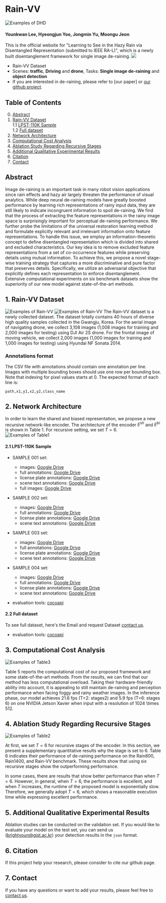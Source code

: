 # Rain-VV

![Examples of DHD](img/ral_enhance_003.jpg)
#### Younkwan Lee, Hyeongjun Yoo, Jongmin Yu, Moongu Jeon

This is the official website for "Learning to See in the Hazy Rain via Disentangled Representation (submitted to IEEE RA-L)", which is a newly built disentanglement framework for single image de-raining.
![](img/ral_enhance_002.jpg)

- Rain-VV Dataset
- Scenes: **traffic**, **Driving** and **drone**, Tasks: **Single image de-raining** and **object detection**
- If you are interested in de-raining, please refer to [our paper] or [our github project](https://github.com/brightyoun/Rain-VV).

## Table of Contents
0. [Abstract](#0)
1. [Rain-VV Dataset](#1)  
   1.1 [LPST-110K Sample](#2.1)  
   1.2 [Full dataset](#2.2)   
2. [Network Architecture](#2)   
3. [Computational Cost Analysis](#3)  
4. [Ablation Study Regarding Recursive Stages](#4)
5. [Additional Qualitative Experimental Results](#5) 
6. [Citation](#6)  
7. [Contact](#7) 

## Abstract <a name="0"></a>
Image de-raining is an important task in many robot vision applications since rain effects and hazy air largely threaten the performance of visual analytics. While deep neural de-raining models have greatly boosted performance by learning rich representations of rainy input data, they are still likely to indicate incongruent information to spoil de-raining. We find that the process of extracting the feature representations in the rainy image space is surprisingly important for perceptual de-raining performance. We further probe the limitations of the universal restoration learning method and formulate explicitly relevant and irrelevant information onto feature representations. To handle this issue, we employ an information-theoretic concept to define disentangled representation which is divided into shared and excluded characteristics. Our key idea is to remove excluded feature representations from a set of co-occurrence features while preserving details using mutual information. To achieve this, we propose a novel stage-wise training strategy that captures a more discriminative and pure factor that preserves details. Specifically, we utilize an adversarial objective that explicitly defines each representation to enforce disentanglement. Extensive computational experiments on six benchmark datasets show the superiority of our new model against state-of-the-art methods.


## 1. Rain-VV Dataset <a name="1"></a>
![Examples of Rain-VV](img/ral_supp_001.jpg)
![Examples of Rain-VV](img/ral_supp_002.jpg)
The Rain-VV dataset is a newly collected dataset. The dataset totally contains 40 hours of diverse high quality samples collected in the Gwangju, Korea. For the aerial image of navigating drone, we collect 3,108 images (1,008 images for training and 2,000 images for testing) using DJI Air 2S drone. For the frontal image of moving vehicle, we collect 2,000 images (1,000 images for training and 1,000 images for testing) using Hyundai NF Sonata 2014.

### Annotations format
The CSV file with annotations should contain one annotation per line.
Images with multiple bounding boxes should use one row per bounding box.
Note that indexing for pixel values starts at 0.
The expected format of each line is:
```
path,x1,y1,x2,y2,class_name
```
 
## 2. Network Architecture <a name="2"></a>

In order to learn the shared and biased representation, we propose a new recursive network-like encoder. The architecture of the encoder $E^{sh}$ and $E^{bi}$ is shown in Table 1. For recursive setting, we set $T = 6$.
![Examples of Table1](img/table_001.jpg)


#### 2.1 LPST-110K Sample <a name="2.1"></a>
* SAMPLE 001 set:
    * images:
      [Google Drive](https://drive.google.com/file/d/1gCy0k7afMqYMuTjo4Vna2P_IfLLeRTdI/view?usp=sharing)
    * full annotations:
      [Google Drive](https://drive.google.com/file/d/1pmgP4ccrAGwRPfCDnJHG16Q72euH6nd8/view?usp=sharing)
    * license plate annotations:
      [Google Drive](https://drive.google.com/file/d/19o-4xX6Pk9y0QUK0CWuJso1vQF4Y33Nl/view?usp=sharing)
    * scene text annotations:
      [Google Drive](https://drive.google.com/file/d/19XVGtJXvRGqjij-w5kR4oVNNyWcgQ5c3/view?usp=sharing)
    * full images:
      [Google Drive](https://drive.google.com/file/d/16XAH_uDH-wmGMKVWdni2vSXU8zSTk6dL/view?usp=sharing)
      
* SAMPLE 002 set:
    * images:
      [Google Drive](https://drive.google.com/file/d/1iLFhmBT2JMK4ZKZZv8IK7wTa-Xnza5I8/view?usp=sharing)
    * full annotations:
      [Google Drive](https://drive.google.com/file/d/1yHOXeFY3WCasgtgXYQHGKL68Qw429IgY/view?usp=sharing)
    * license plate annotations:
      [Google Drive](https://drive.google.com/file/d/1JERu9Dy2YSQONV-xiR5kTD36AJA3bQ16/view?usp=sharing)
    * scene text annotations:
      [Google Drive](https://drive.google.com/file/d/1jlqKL5_4wOctYCS0X6rvm_df1ysndKCO/view?usp=sharing)
      
* SAMPLE 003 set:
    * images:
      [Google Drive](https://drive.google.com/file/d/1VFTH3uzcQMPyl9uCj5ScLVCWFAxyLyL7/view?usp=sharing)
    * full annotations:
      [Google Drive](https://drive.google.com/file/d/1XnXWa3NR5bjwO_cq5Gf2xLivpLUQ0fHI/view?usp=sharing)
    * license plate annotations:
      [Google Drive](https://drive.google.com/file/d/1qMIt3gBH5kDDER7OY1cKCtwY9A1JhBcS/view?usp=sharing)
    * scene text annotations:
      [Google Drive](https://drive.google.com/file/d/1RwKYCxylV4t7LJXBJplzzGfrAhfCENHi/view?usp=sharing)
      
 * SAMPLE 004 set:
    * images:
      [Google Drive](https://drive.google.com/file/d/1iLFhmBT2JMK4ZKZZv8IK7wTa-Xnza5I8/view?usp=sharing)
    * full annotations:
      [Google Drive](https://drive.google.com/file/d/1yHOXeFY3WCasgtgXYQHGKL68Qw429IgY/view?usp=sharing)
    * license plate annotations:
      [Google Drive](https://drive.google.com/file/d/1JERu9Dy2YSQONV-xiR5kTD36AJA3bQ16/view?usp=sharing)
    * scene text annotations:
      [Google Drive](https://drive.google.com/file/d/1jlqKL5_4wOctYCS0X6rvm_df1ysndKCO/view?usp=sharing)
      
* evaluation tools:
  [cocoapi](https://github.com/cocodataset/cocoapi)

#### 2.2 Full dataset <a name="2.2"></a>
To see full dataset, here's the Email and request Dataset [contact us](brightyoun@gist.ac.kr).
* evaluation tools:
  [cocoapi](https://github.com/cocodataset/cocoapi)


## 3. Computational Cost Analysis <a name="3"></a>
![Examples of Table3](img/table_003.jpg)

Table 5 reports the computational cost of our proposed framework and some state-of-the-art methods. From the results, we can find that our method has less computational overload. Taking their hardware-friendly ability into account, it is appealing to still maintain de-raining and perception performance when facing foggy and rainy weather images. In the inference phase, our model achieves 21.6 fps (T=2: stages2) and 5.9 fps (T=6: stages 6) on one NVIDIA Jetson Xavier when input with a resolution of 1024 \times 512.

## 4. Ablation Study Regarding Recursive Stages <a name="4"></a>
![Examples of Table2](img/table_002.jpg)

At first, we set $T = 6$ for recursive stages of the encoder. In this section, we present a supplementary quantitative results why the stage is set to 6. Table 6 indicates their performance of de-raining performance on the Rain800, Rain1400, and Rain-VV benchmark. These results show that using six recursive stages show the outperforming performance.

In some cases, there are results that show better performance than when $T=6$. However, in general, when $T=6$, the performance is excellent, and when $T$ increases, the runtime of the proposed model is exponentially slow. Therefore, we generally adopt $T=6$, which shows a reasonable execution time while expressing excellent performance.

## 5. Additional Qualitative Experimental Results <a name="5"></a>

Ablation studies can be conducted on the validation set.
If you would like to evaluate your model on the test set, you can send us (brightyoun@gist.ac.kr) your detection results in the `json` format.

## 6. Citation <a name="6"></a>

If this project help your research, please consider to cite our github page.

## 7. Contact <a name="7"></a>

If you have any questions or want to add your results, please feel free to [contact us](brightyoun@gist.ac.kr).
